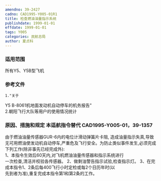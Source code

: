 ```yaml
---
amendno: 39-2427  
cadno: CAD1995-Y005-01R1  
title: 检查燃油油量指示系统  
publishdate: 1999-01-01  
effdate: 1999-01-01  
tags: Y005  
categories: 民航总局  
author: 夏贞科  
---
```

  
### 适用范围  
所有Y5、Y5B型飞机  
  
<!--more-->  
### 参考文件  
    1."关于  
Y5 B-8061机地面发动机自动停车的机务报告"  
    2.朝阳飞行大队等用户的使用情况统计  
  
### 原因、措施和规定 本适航指令替代 CAD1995-Y005-01，39-1357  
由于燃油油量传感器GUR-6内的电位计滑动弹簧片卡阻, 造成油量指示失真,导致无可用燃油使发动机自动停车,严重危及飞行安全。为防止类似事件发生,必须完成下列工作(除非事先已经完成外):  
1、本指令生效后60天内,对飞机燃油油量传感器和指示系统进行  
一次检查,清洁并校验各传感器。 2、做剩油警告指示试验,检查指示灯。     3、在完成本指令1、2条后每400飞行小时定检或每2个日历年时(以  
先到者为准),重复完成本指令第1和第2条的工作。  
